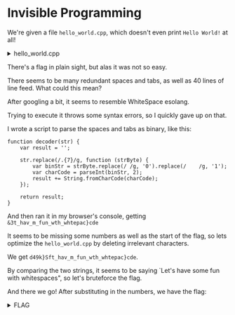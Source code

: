 # Invisible Programming

We're given a file `hello_world.cpp`, which doesn't even print `Hello World!` at all!

<details>
  <summary>hello_world.cpp</summary>   
  
   ```
   #include		  	  <iostream> 
using 		 	  namespace std;  
int main			  	 () 
{		 	 		
	cout				 		<<"The flag is d4rk{You_thought_this_will_be that_much_easy}c0de\n"; 
	return 	  		  0; 
		  		} 
			 	  
	  			
		 	 	
	 					
		 	   
		    	
			 		 
		  		
	 					
		 	 	
		    
		 		 	
		  		
	 					
		  		 
			 	 	
		 			 
	 					
			 			
		   	
			 	  
		 	   
	 					
			 			
		 	   
		   	
			 	  
		  	 	
		 	 	
			    
		    	
		   		
		  		
		 	 	
					 	
		   		
		    
		  	  
		  	 	

   ```
   </details>

There's a flag in plain sight, but alas it was not so easy.

There seems to be many redundant spaces and tabs, as well as 40 lines of line feed. What could this mean?

After googling a bit, it seems to resemble WhiteSpace esolang.

Trying to execute it throws some syntax errors, so I quickly gave up on that.

I wrote a script to parse the spaces and tabs as binary, like this:

```
function decoder(str) {
    var result = '';

    str.replace(/.{7}/g, function (strByte) {
        var binStr = strByte.replace(/ /g, '0').replace(/    /g, '1');
        var charCode = parseInt(binStr, 2);
        result += String.fromCharCode(charCode);
    });

    return result;
}
```

And then ran it in my browser's console, getting `&3t_hav_m_fun_wth_whtepac}cde`

It seems to be missing some numbers as well as the start of the flag, so lets optimize the `hello_world.cpp` by deleting irrelevant characters.

We get `d49k}Sft_hav_m_fun_wth_whtepac}cde`.

By comparing the two strings, it seems to be saying `Let's have some fun with whitespaces", so let's bruteforce the flag.

And there we go! After substituting in the numbers, we have the flag:

<details>
  <summary>FLAG</summary>   
  
   `d4rk{L3t'5_hav3_50m3_fun_w1th_wh1te5pac35}c0de`
   </details>
